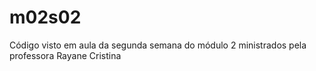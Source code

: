 # m02s02
Código visto em aula da segunda semana do módulo 2 ministrados pela professora Rayane Cristina
